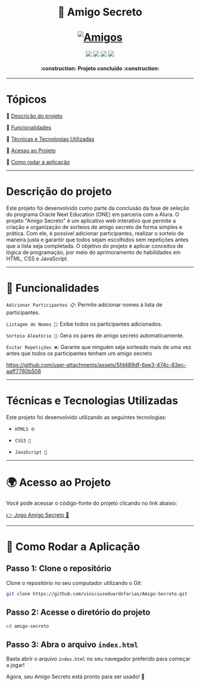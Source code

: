 
<div align="center">
  <h1 align="center">
    🎁 Amigo Secreto
    <br />
    <br />
    <a href="https://github.com/viniciuseduardofarias/Amigo-Secreto.git">
      <img src="https://github.com/user-attachments/assets/8d134c30-7929-43e5-b3f8-938f43a4c2b7" alt="Amigos">
    </a>
  </h1>
</div>

<p align="center">
  <a href=""><img src="https://img.shields.io/badge/JavaScript-323330?style=for-the-badge&logo=javascript&logoColor=F7DF1E"></a>
  <a href=""><img src="https://img.shields.io/badge/CSS3-1572B6?style=for-the-badge&logo=css3&logoColor=white"></a>
  <a href=""><img src="https://img.shields.io/badge/HTML5-E34F26?style=for-the-badge&logo=html5&logoColor=white"></a>
  <a href="https://www.linkedin.com/in/vinicius-eduardo-farmacia/overlay/contact-info/"><img src="https://img.shields.io/badge/LinkedIn-0077B5?style=for-the-badge&logo=linkedin&logoColor=white"></a>
</p>

<h4 align="center"> 
    :construction:  Projeto concluído  :construction:
</h4>

---

# Tópicos 

:small_blue_diamond: [Descrição do projeto](#descrição-do-projeto)

:small_blue_diamond: [Funcionalidades](#funcionalidades)

:small_blue_diamond: [Técnicas e Tecnologias Utilizadas](#tecnicas-e-tecnologias-utilizadas)

:small_blue_diamond: [Acesso ao Projeto](#acesso-ao-projeto)

:small_blue_diamond: [Como rodar a aplicação](#como-rodar-a-aplicação-arrow_forward)

---

# Descrição do projeto

Este projeto foi desenvolvido como parte da conclusão da fase de seleção do programa Oracle Next Education (ONE) em parceria com a Alura. O projeto "Amigo Secreto" é um aplicativo web interativo que permite a criação e organização de sorteios de amigo secreto de forma simples e prática. Com ele, é possível adicionar participantes, realizar o sorteio de maneira justa e garantir que todos sejam escolhidos sem repetições antes que a lista seja completada. O objetivo do projeto é aplicar conceitos de lógica de programação, por meio do aprimoramento de habilidades em HTML, CSS e JavaScript.

---

# :hammer: Funcionalidades

`Adicionar Participantes 📋`: Permite adicionar nomes à lista de participantes.

`Listagem de Nomes 📝`: Exibe todos os participantes adicionados.

`Sorteio Aleatório 🔄`: Gera os pares de amigo secreto automaticamente.

`Evitar Repetições ❌`: Garante que ninguém seja sorteado mais de uma vez antes que todos os participantes tenham um amigo secreto

https://github.com/user-attachments/assets/5fd489df-6ee3-474c-83ec-aaff7760b508

---

# Técnicas e Tecnologias Utilizadas
Este projeto foi desenvolvido utilizando as seguintes tecnologias:

* `HTML5 🌐`

* `CSS3 🎨`

* `JavaScript 📜`

---

# 🌍 Acesso ao Projeto
Você pode acessar o código-fonte do projeto clicando no link abaixo:

[👉 Jogo Amigo Secreto 🎁](https://github.com/viniciuseduardofarias/Amigo-Secreto.git)

---

# 🧠 Como Rodar a Aplicação

## Passo 1: Clone o repositório
Clone o repositório no seu computador utilizando o Git:

```bash
git clone https://github.com/viniciuseduardofarias/Amigo-Secreto.git
```

## Passo 2: Acesse o diretório do projeto

```bash
cd amigo-secreto
```

## Passo 3: Abra o arquivo `index.html`
Basta abrir o arquivo `index.html` no seu navegador preferido para começar a jogar!

Agora, seu Amigo Secreto está pronto para ser usado! 🎉



